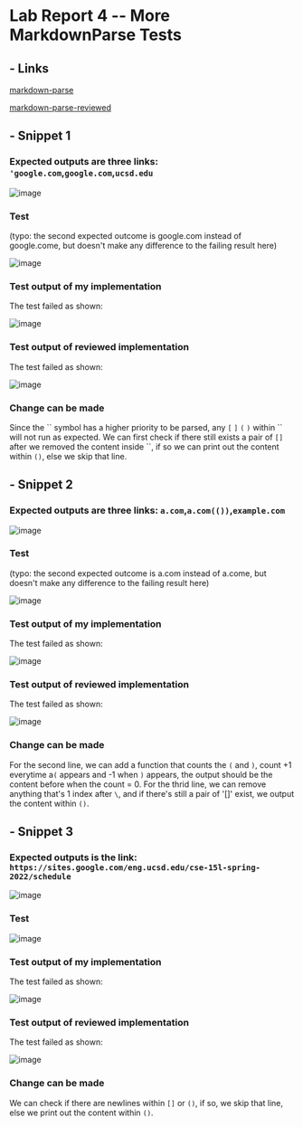 # Lab Report 4 -- More MarkdownParse Tests

## - Links
[markdown-parse](https://github.com/murph77/markdown-parse-lab-report-4/tree/main/markdown-parse-new)

[markdown-parse-reviewed](https://github.com/murph77/markdown-parse-lab-report-4/tree/main/markdown-parser-reviewed)


## - Snippet 1
### Expected outputs are three links: `'google.com`,`google.com`,`ucsd.edu` 

![image](Pictures/1.png)

### Test
(typo: the second expected outcome is google.com instead of google.come, but doesn't make any difference to the failing result here)

![image](Pictures/4.png)

### Test output of my implementation
The test failed as shown:

![image](Pictures/7.png)

### Test output of reviewed implementation
The test failed as shown: 

![image](Pictures/10.png)

### Change can be made
Since the \`\` symbol has a higher priority to be parsed, any `[` `]` `(` `)` within \`\` will not run as expected. We can first check if there still exists a pair of `[]` after we removed the content inside \`\`, if so we can print out the content within `()`, else we skip that line. 



## - Snippet 2

### Expected outputs are three links: `a.com`,`a.com(())`,`example.com`

![image](Pictures/2.png)

### Test
(typo: the second expected outcome is a.com instead of a.come, but doesn't make any difference to the failing result here)

![image](Pictures/5.png)

### Test output of my implementation
The test failed as shown: 

![image](Pictures/8.png)

### Test output of reviewed implementation
The test failed as shown:

![image](Pictures/11.png)

### Change can be made
For the second line, we can add a function that counts the `(` and `)`, count +1 everytime a`(` appears and -1 when `)` appears, the output should be the content before when the count = 0. For the thrid line, we can remove anything that's 1 index after `\`, and if there's still a pair of '[]' exist, we output the content within `()`. 



## - Snippet 3

### Expected outputs is the link: `https://sites.google.com/eng.ucsd.edu/cse-15l-spring-2022/schedule`

![image](Pictures/3.png)

### Test

![image](Pictures/6.png)

### Test output of my implementation
The test failed as shown:

![image](Pictures/9.png)

### Test output of reviewed implementation
The test failed as shown:

![image](Pictures/12.png)

### Change can be made
We can check if there are newlines within `[]` or `()`, if so, we skip that line, else we print out the content within `()`. 






